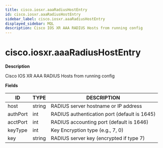 ```yaml
---
title: cisco.iosxr.aaaRadiusHostEntry
id: cisco.iosxr.aaaRadiusHostEntry
sidebar_label: cisco.iosxr.aaaRadiusHostEntry
displayed_sidebar: MQL
description: Cisco IOS XR AAA RADIUS Hosts from running config
---
```


# cisco.iosxr.aaaRadiusHostEntry

**Description**

Cisco IOS XR AAA RADIUS Hosts from running config

**Fields**

| ID       | TYPE   | DESCRIPTION                                  |
| -------- | ------ | -------------------------------------------- |
| host     | string | RADIUS server hostname or IP address         |
| authPort | int    | RADIUS authentication port (default is 1645) |
| acctPort | int    | RADIUS accounting port (default is 1646)     |
| keyType  | int    | Key Encryption type (e.g., 7, 0)             |
| key      | string | RADIUS server key (encrypted if type 7)      |
